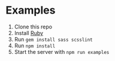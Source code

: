 # Examples

1. Clone this repo
2. Install [Ruby][ruby]
3. Run `gem install sass scsslint`
4. Run `npm install`
5. Start the server with `npm run examples`

[ruby]: https://www.ruby-lang.org/en/downloads/

